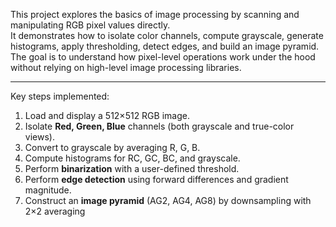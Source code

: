 This project explores the basics of image processing by scanning and manipulating RGB pixel values directly.  
It demonstrates how to isolate color channels, compute grayscale, generate histograms, apply thresholding, detect edges, and build an image pyramid.  
The goal is to understand how pixel-level operations work under the hood without relying on high-level image processing libraries.

---



Key steps implemented:
1. Load and display a 512×512 RGB image.
2. Isolate **Red, Green, Blue** channels (both grayscale and true-color views).
3. Convert to grayscale by averaging R, G, B.
4. Compute histograms for RC, GC, BC, and grayscale.
5. Perform **binarization** with a user-defined threshold.
6. Perform **edge detection** using forward differences and gradient magnitude.
7. Construct an **image pyramid** (AG2, AG4, AG8) by downsampling with 2×2 averaging
